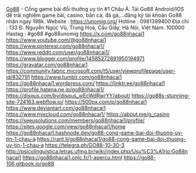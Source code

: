 <a href="https://unomig.org/">Go88</a> - Cổng game bài đổi thưởng uy tín #1 Châu Á. Tải Go88 Android/IOS để trải nghiệm game bài, casino, bắn cá, đá gà,...đăng ký tài khoản Go88 nhận ngay 198k. Website : <a href="https://unomig.org/">https://unomig.org/</a> Hotline : 0981399400 Địa chỉ : 133 Đ. Nguyễn Ngọc Vũ, Trung Hoà, Cầu Giấy, Hà Nội, Việt Nam. 100000 Hastag : #go88 #go88unomig
<a href="https://x.com/go88nhacai1">https://x.com/go88nhacai1</a>
<a href="https://www.youtube.com/@go88nhacai1">https://www.youtube.com/@go88nhacai1</a>
<a href="https://www.pinterest.com/go88nhacai1/">https://www.pinterest.com/go88nhacai1/</a>
<a href="https://www.reddit.com/user/go88nhacai1/">https://www.reddit.com/user/go88nhacai1/</a>
<a href="https://www.blogger.com/profile/14585272891950194971">https://www.blogger.com/profile/14585272891950194971</a>
<a href="https://gravatar.com/go88nhacai1">https://gravatar.com/go88nhacai1</a>
<a href="https://community.fabric.microsoft.com/t5/user/viewprofilepage/user-id/832791">https://community.fabric.microsoft.com/t5/user/viewprofilepage/user-id/832791</a>
<a href="https://www.tumblr.com/go88nhacai1">https://www.tumblr.com/go88nhacai1</a>
<a href="https://go88nhacai1.wordpress.com/">https://go88nhacai1.wordpress.com/</a>
<a href="https://linktr.ee/go88nhacai1">https://linktr.ee/go88nhacai1</a>
<a href="https://profile.hatena.ne.jp/go88nhacai1/">https://profile.hatena.ne.jp/go88nhacai1/</a>
<a href="https://disqus.com/by/disqus_wEcWdRwrYY/about/">https://disqus.com/by/disqus_wEcWdRwrYY/about/</a>
<a href="https://go88s-stunning-site-724163.webflow.io/">https://go88s-stunning-site-724163.webflow.io/</a>
<a href="https://500px.com/p/go88nhacai1">https://500px.com/p/go88nhacai1</a>
<a href="https://www.deviantart.com/go88nhacai1">https://www.deviantart.com/go88nhacai1</a>
<a href="https://www.mixcloud.com/go88nhacai1/">https://www.mixcloud.com/go88nhacai1/</a>
<a href="https://about.me/g_casino">https://about.me/g_casino</a>
<a href="https://seeusolutions.com/members/go88nhacai1/profile/">https://seeusolutions.com/members/go88nhacai1/profile/</a>
<a href="https://sites.google.com/view/go88nhacai1/home">https://sites.google.com/view/go88nhacai1/home</a>
<a href="https://go88nhacai1.hashnode.dev/go88-cong-game-bai-doi-thuong-uy-tin-1-chau-a">https://go88nhacai1.hashnode.dev/go88-cong-game-bai-doi-thuong-uy-tin-1-chau-a</a>
<a href="https://rant.li/go88nhacai1/go88-cong-game-bai-doi-thuong-uy-tin-1-chau-a">https://rant.li/go88nhacai1/go88-cong-game-bai-doi-thuong-uy-tin-1-chau-a</a>
<a href="https://telegra.ph/GO88-10-30-3">https://telegra.ph/GO88-10-30-3</a>
<a href="http://psicolinguistica.letras.ufmg.br/wiki/index.php/Usu%C3%A1rio:Go88nhacai1">http://psicolinguistica.letras.ufmg.br/wiki/index.php/Usu%C3%A1rio:Go88nhacai1</a>
<a href="https://go88nhacai1.onlc.fr/1-apercu.html">https://go88nhacai1.onlc.fr/1-apercu.html</a>
<a href="https://go88-106.gitbook.io/go88">https://go88-106.gitbook.io/go88</a>
